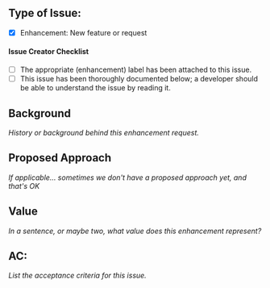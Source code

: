 ## Type of Issue:

- [x] Enhancement: New feature or request

#### Issue Creator Checklist

- [ ] The appropriate (enhancement) label has been attached to this issue.
- [ ] This issue has been thoroughly documented below; a developer should be able to understand the issue by reading it.

## Background

_History or background behind this enhancement request._

## Proposed Approach

_If applicable... sometimes we don't have a proposed approach yet, and that's OK_

## Value

_In a sentence, or maybe two, what value does this enhancement represent?_

## AC:

_List the acceptance criteria for this issue._

